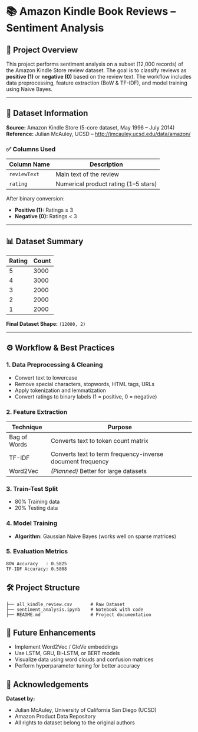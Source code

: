 # 📚 Amazon Kindle Book Reviews – Sentiment Analysis  

## 🧾 Project Overview  
This project performs sentiment analysis on a subset (12,000 records) of the Amazon Kindle Store review dataset. The goal is to classify reviews as **positive (1)** or **negative (0)** based on the review text. The workflow includes data preprocessing, feature extraction (BoW & TF-IDF), and model training using Naive Bayes.  

---

## 📂 Dataset Information  

**Source:** Amazon Kindle Store (5-core dataset, May 1996 – July 2014)  
**Reference:** Julian McAuley, UCSD – http://jmcauley.ucsd.edu/data/amazon/  

### ✅ Columns Used  
| Column Name      | Description                                      |
|------------------|--------------------------------------------------|
| `reviewText`     | Main text of the review                         |
| `rating`         | Numerical product rating (1–5 stars)            |

After binary conversion:  
- **Positive (1):** Ratings ≥ 3  
- **Negative (0):** Ratings < 3  

---

## 📊 Dataset Summary  

| Rating | Count |
|--------|-------|
| 5      | 3000  |
| 4      | 3000  |
| 3      | 2000  |
| 2      | 2000  |
| 1      | 2000  |

**Final Dataset Shape:** `(12000, 2)`  

---

## ⚙️ Workflow & Best Practices  

### **1. Data Preprocessing & Cleaning**
- Convert text to lowercase  
- Remove special characters, stopwords, HTML tags, URLs  
- Apply tokenization and lemmatization  
- Convert ratings to binary labels (1 = positive, 0 = negative)

### **2. Feature Extraction**
| Technique      | Purpose                                   |
|----------------|-------------------------------------------|
| Bag of Words   | Converts text to token count matrix       |
| TF-IDF         | Converts text to term frequency-inverse document frequency |
| Word2Vec       | *(Planned)* Better for large datasets     |

### **3. Train-Test Split**
- 80% Training data  
- 20% Testing data  

### **4. Model Training**
- **Algorithm:** Gaussian Naive Bayes (works well on sparse matrices)

### **5. Evaluation Metrics**
```text
BOW Accuracy   : 0.5825  
TF-IDF Accuracy: 0.5808
```

## 🛠 Project Structure
```
├── all_kindle_review.csv       # Raw Dataset  
├── sentiment_analysis.ipynb    # Notebook with code  
├── README.md                   # Project documentation  
```

## 🚀 Future Enhancements

- Implement Word2Vec / GloVe embeddings
- Use LSTM, GRU, Bi-LSTM, or BERT models
- Visualize data using word clouds and confusion matrices
- Perform hyperparameter tuning for better accuracy

## 📜 Acknowledgements

**Dataset by:**

- Julian McAuley, University of California San Diego (UCSD)
- Amazon Product Data Repository
- All rights to dataset belong to the original authors

  

